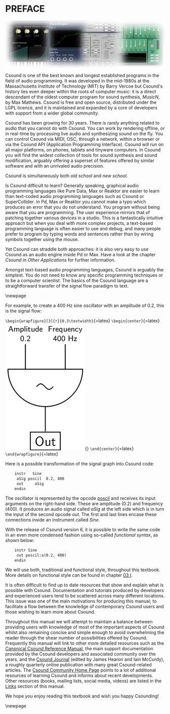 # PREFACE

![](../resources/images/00-a-montage-3.png)

Csound is one of the best known and longest established programs in the
field of audio programming. It was developed in the mid-1980s at the
Massachusetts Institute of Technology (MIT) by Barry Vercoe but
Csound's history lies even deeper within the roots of computer music:
it is a direct descendant of the oldest computer program for sound
synthesis, *MusicN*, by Max Mathews. Csound is free and open source,
distributed under the LGPL licence, and it is maintained and expanded by
a core of developers with support from a wider global community.

Csound has been growing for 30 years. There is rarely anything related
to audio that you cannot do with Csound. You can work by rendering
offline, or in real-time by processing live audio and synthesizing sound
on the fly. You can control Csound via MIDI, OSC, through a network,
within a browser or via the Csound API (Application Programming
Interface). Csound will run on all major platforms, on phones, tablets
and tinyware computers. In Csound you will find the widest collection of
tools for sound synthesis and sound modification, arguably offering a
superset of features offered by similar software and with an unrivaled
audio precision.

Csound is simultaneously both *old school* and *new school*.

Is Csound difficult to learn? Generally speaking, graphical audio
programming languages like Pure Data, Max or Reaktor are easier to
learn than text-coded audio programming languages such as Csound or
SuperCollider. In Pd, Max or Reaktor you cannot make a typo which
produces an error that you do not understand. You program without being
aware that you are programming. The user experience mirrors that of
patching together various devices in a studio. This is a fantastically
intuitive approach but when you deal with more complex projects, a
text-based programming language is often easier to use and debug, and
many people prefer to program by typing words and sentences rather than
by wiring symbols together using the mouse.

Yet Csound can straddle both approaches: it is also very easy to use
Csound as an audio engine inside Pd or Max. Have a look at the chapter
*Csound in Other Applications* for further information.

Amongst text-based audio programming languages, Csound is arguably the
simplest. You do not need to know any specific programming techniques or
to be a computer scientist. The basics of the Csound language are a
straightforward transfer of the signal flow paradigm to text.

\newpage

For example, to create a 400 Hz sine oscillator with an amplitude of
0.2, this is the signal flow:


`\begin{wrapfigure}[3]{r}{0.3\textwidth}`{=latex}
`\begin{center}`{=latex}
![](../resources/images/00-a-signal-flow.png){}
`\end{center}`{=latex}
`\end{wrapfigure}`{=latex}

Here is a possible transformation of the signal graph into Csound code:

~~~csound
    instr   Sine
     aSig poscil  0.2, 400
     out     aSig
    endin
~~~

The oscillator is represented by the opcode
[poscil](http://csound.com/docs/manual/poscil.html) and receives
its input arguments on the right-hand side. These are amplitude (0.2)
and frequency (400). It produces an audio signal called *aSig* at the
left side which is in turn the input of the second opcode *out*. The
first and last lines encase these connections inside an instrument
called *Sine*.

With the release of Csound version 6, it is possible to write the same
code in an even more condensed fashion using so-called *functional
syntax*, as shown below:

~~~csound
    instr Sine
     out poscil:a(0.2, 400)
    endin
~~~

We will use both, traditional and functional style, throughout this textbook. More details on functional style can be found in chapter
[03 I](03-i-functional-syntax.md).

It is often difficult to find up to date resources that show and explain
what is possible with Csound. Documentation and tutorials produced by
developers and experienced users tend to be scattered across many
different locations. This issue was one of the main motivations for
producing this manual; to facilitate a flow between the knowledge of
contemporary Csound users and those wishing to learn more about Csound.

Throughout this manual we will attempt to maintain a balance between
providing users with knowledge of most of the important aspects of
Csound whilst also remaining concise and simple enough to avoid
overwhelming the reader through the shear number of possibilities
offered by Csound. Frequently this manual will link to other more
detailed resources such as the
[Canonical Csound Reference Manual](http://csound.com/docs/manual/index.html), the main support documentation provided by the Csound developers and associated
community over the years, and the
[Csound Journal](http://csoundjournal.com/index.html) (edited by James Hearon
and Iain McCurdy), a roughly quarterly online publication with many
great Csound-related articles. The
[Csound Community Home Page](https://csound.com/) points to a lot of additional resources of learning Csound and informs about recent developments. Other resources (books, mailing lists, social media, videos) are listed in the [Links](15-c-links.md) section of this manual.

We hope you enjoy reading this textbook and wish you happy Csounding!

\newpage
